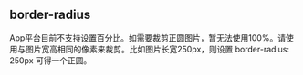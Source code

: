 ## border-radius


<!-- CSSJSON.border-radius.description -->

<!-- CSSJSON.border-radius.syntax -->

<!-- CSSJSON.border-radius.values -->

<!-- CSSJSON.border-radius.defaultValue -->

<!-- CSSJSON.border-radius.unixTags -->

<!-- CSSJSON.border-radius.compatibility -->

<!-- CSSJSON.border-radius.example -->

App平台目前不支持设置百分比。如需要裁剪正圆图片，暂无法使用100%。请使用与图片宽高相同的像素来裁剪。比如图片长宽250px，则设置 border-radius: 250px 可得一个正圆。

<!-- CSSJSON.border-radius.reference -->
